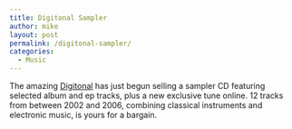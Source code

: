 ```yaml
---
title: Digitonal Sampler
author: mike
layout: post
permalink: /digitonal-sampler/
categories:
  - Music
---
```

The amazing [Digitonal][1] has just begun selling a sampler CD featuring selected album and ep tracks, plus a new exclusive tune online. 12 tracks from between 2002 and 2006, combining classical instruments and electronic music, is yours for a bargain.

 [1]: http://www.digitonal.com